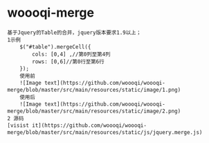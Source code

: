 # woooqi-merge
    基于Jquery的Table的合并，jquery版本要求1.9以上；
    1示例
        $("#table").mergeCell({
            cols: [0,4] ,//第0列至第4列
            rows: [0,6]//第0行至第6行
        });
        使用前
        ![Image text](https://github.com/woooqi/woooqi-merge/blob/master/src/main/resources/static/image/1.png)
        使用后
        ![Image text](https://github.com/woooqi/woooqi-merge/blob/master/src/main/resources/static/image/2.png)
    2 源码
    [visist it](https://github.com/woooqi/woooqi-merge/blob/master/src/main/resources/static/js/jquery.merge.js)

